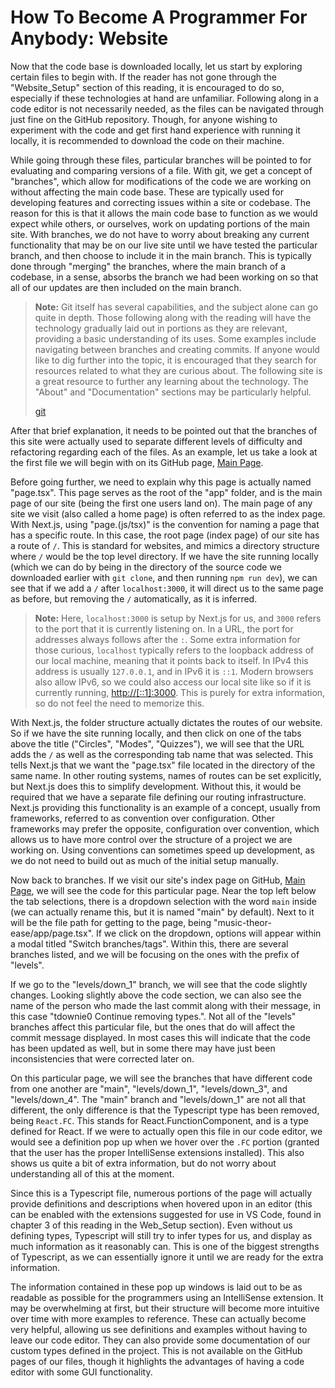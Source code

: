 # How To Become A Programmer For Anybody: Website

Now that the code base is downloaded locally, let us start by exploring certain files to begin with.
If the reader has not gone through the "Website_Setup" section of this reading, it is encouraged to do so,
especially if these technologies at hand are unfamiliar. Following along in a code editor is not necessarily
needed, as the files can be navigated through just fine on the GitHub repository. Though, for anyone wishing to
experiment with the code and get first hand experience with running it locally, it is recommended to download
the code on their machine.

While going through these files, particular branches will be pointed to for evaluating and comparing versions of
a file. With git, we get a concept of "branches", which allow for modifications of the code we are working on
without affecting the main code base. These are typically used for developing features and correcting
issues within a site or codebase. The reason for this is that it allows the main code base to function as we
would expect while others, or ourselves, work on updating portions of the main site. With branches, we do not
have to worry about breaking any current functionality that may be on our live site until we have tested the
particular branch, and then choose to include it in the main branch. This is typically done through "merging" the
branches, where the main branch of a codebase, in a sense, absorbs the branch we had been working on
so that all of our updates are then included on the main branch.

> **Note:** Git itself has several capabilities, and the subject alone can go quite in depth. Those following
> along with the reading will have the technology gradually laid out in portions as they are relevant, providing
> a basic understanding of its uses. Some examples include navigating between branches and creating commits.
> If anyone would like to dig further into the topic, it is encouraged that they search for resources related
> to what they are curious about. The following site is a great resource to further any learning about the
> technology. The "About" and "Documentation" sections may be particularly helpful.
>
> [git](https://git-scm.com/)

After that brief explanation, it needs to be pointed out that the branches of this site were actually used
to separate different levels of difficulty and refactoring regarding each of the files. As an example, let us
take a look at the first file we will begin with on its GitHub page,
[Main Page](https://github.com/tdownie0/music-theor-ease/blob/main/app/page.tsx).

Before going further, we need to explain why this page is actually named "page.tsx". This page serves
as the root of the "app" folder, and is the main page of our site (being the first one users land
on). The main page of any site we visit (also called a home page) is often referred to as the index page. With
Next.js, using "page.(js/tsx)" is the convention for naming a page that has a specific route. In this case, the
root page (index page) of our site has a route of `/`. This is standard for websites, and mimics a directory
structure where `/` would be the top level directory. If we have the site running locally (which we can do
by being in the directory of the source code we downloaded earlier with `git clone`, and then running
`npm run dev`), we can see that if we add a `/` after `localhost:3000`, it will direct us to the same page as
before, but removing the `/` automatically, as it is inferred.

> **Note:** Here, `localhost:3000` is setup by Next.js for us, and `3000` refers to the port that it is
> currently listening on. In a URL, the port for addresses always follows after the `:`. Some extra
> information for those curious, `localhost` typically refers to the loopback address of our local
> machine, meaning that it points back to itself. In IPv4 this address is usually `127.0.0.1`, and in IPv6 it is
> `::1`. Modern browsers also allow IPv6, so we could also access our local site like so if it is
> currently running, [http://[::1]:3000](http://[::1]:3000). This is purely for extra information, so do
> not feel the need to memorize this.

With Next.js, the folder structure actually dictates the routes of our website. So if we have the site
running locally, and then click on one of the tabs above the title ("Circles", "Modes", "Quizzes"), we will
see that the URL adds the `/` as well as the corresponding tab name that was selected. This tells Next.js that we
want the "page.tsx" file located in the directory of the same name. In other routing systems, names of routes
can be set explicitly, but Next.js does this to simplify development. Without this, it would be required that
we have a separate file defining our routing infrastructure. Next.js providing this functionality is an example
of a concept, usually from frameworks, referred to as convention over configuration. Other frameworks may prefer
the opposite, configuration over convention, which allows us to have more control over the structure of a project
we are working on. Using conventions can sometimes speed up development, as we do not need to build out as much
of the initial setup manually.

Now back to branches. If we visit our site's index page on GitHub,
[Main Page](https://github.com/tdownie0/music-theor-ease/blob/main/app/page.tsx), we will see the code
for this particular page. Near the top left below the tab selections, there is a dropdown selection with the
word `main` inside (we can actually rename this, but it is named "main" by default). Next to it will be
the file path for getting to the page, being "music-theor-ease/app/page.tsx". If we click on the dropdown,
options will appear within a modal titled "Switch branches/tags". Within this, there are several branches listed,
and we will be focusing on the ones with the prefix of "levels".

If we go to the "levels/down_1" branch, we will see that the code slightly changes. Looking slightly above the
code section, we can also see the name of the person who made the last commit along with their message,
in this case "tdownie0 Continue removing types.". Not all of the "levels" branches affect this particular
file, but the ones that do will affect the commit message displayed. In most cases this will indicate that the
code has been updated as well, but in some there may have just been inconsistencies that were corrected later on.

On this particular page, we will see the branches that have different code from one another are "main",
"levels/down_1", "levels/down_3", and "levels/down_4". The "main" branch and "levels/down_1" are not all that
different, the only difference is that the Typescript type has been removed, being `React.FC`. This stands
for React.FunctionComponent, and is a type defined for React. If we were to actually open this file in our
code editor, we would see a definition pop up when we hover over the `.FC` portion (granted that the user has
the proper IntelliSense extensions installed). This also shows us quite a bit of extra information, but do not
worry about understanding all of this at the moment.

Since this is a Typescript file, numerous portions of the page will actually provide definitions and
descriptions when hovered upon in an editor (this can be enabled with the extensions suggested for use in VS
Code, found in chapter 3 of this reading in the Web_Setup section). Even without us defining types, Typescript
will still try to infer types for us, and display as much information as it reasonably can. This is one of the
biggest strengths of Typescript, as we can essentially ignore it until we are ready for the extra information.

The information contained in these pop up windows is laid out to be as readable as possible for the programmers
using an IntelliSense extension. It may be overwhelming at first, but their structure will become more
intuitive over time with more examples to reference. These can actually become very helpful, allowing us see
definitions and examples without having to leave our code editor. They can also provide some documentation of
our custom types defined in the project. This is not available on the GitHub pages of our files, though it
highlights the advantages of having a code editor with some GUI functionality.
